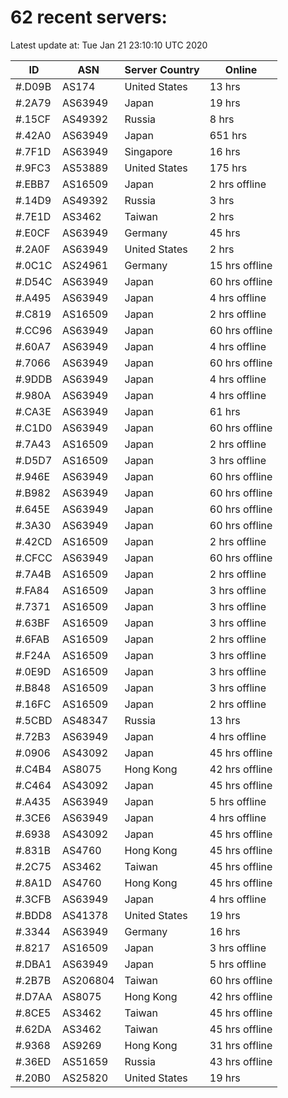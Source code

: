 # 62 recent servers:

Latest update at: Tue Jan 21 23:10:10 UTC 2020

| ID | ASN | Server Country | Online |
| -- | --- | -------------- | ------ |
| #.D09B | AS174 | United States | 13 hrs |
| #.2A79 | AS63949 | Japan | 19 hrs |
| #.15CF | AS49392 | Russia | 8 hrs |
| #.42A0 | AS63949 | Japan | 651 hrs |
| #.7F1D | AS63949 | Singapore | 16 hrs |
| #.9FC3 | AS53889 | United States | 175 hrs |
| #.EBB7 | AS16509 | Japan | 2 hrs offline |
| #.14D9 | AS49392 | Russia | 3 hrs |
| #.7E1D | AS3462 | Taiwan | 2 hrs |
| #.E0CF | AS63949 | Germany | 45 hrs |
| #.2A0F | AS63949 | United States | 2 hrs |
| #.0C1C | AS24961 | Germany | 15 hrs offline |
| #.D54C | AS63949 | Japan | 60 hrs offline |
| #.A495 | AS63949 | Japan | 4 hrs offline |
| #.C819 | AS16509 | Japan | 2 hrs offline |
| #.CC96 | AS63949 | Japan | 60 hrs offline |
| #.60A7 | AS63949 | Japan | 4 hrs offline |
| #.7066 | AS63949 | Japan | 60 hrs offline |
| #.9DDB | AS63949 | Japan | 4 hrs offline |
| #.980A | AS63949 | Japan | 4 hrs offline |
| #.CA3E | AS63949 | Japan | 61 hrs |
| #.C1D0 | AS63949 | Japan | 60 hrs offline |
| #.7A43 | AS16509 | Japan | 2 hrs offline |
| #.D5D7 | AS16509 | Japan | 3 hrs offline |
| #.946E | AS63949 | Japan | 60 hrs offline |
| #.B982 | AS63949 | Japan | 60 hrs offline |
| #.645E | AS63949 | Japan | 60 hrs offline |
| #.3A30 | AS63949 | Japan | 60 hrs offline |
| #.42CD | AS16509 | Japan | 2 hrs offline |
| #.CFCC | AS63949 | Japan | 60 hrs offline |
| #.7A4B | AS16509 | Japan | 2 hrs offline |
| #.FA84 | AS16509 | Japan | 3 hrs offline |
| #.7371 | AS16509 | Japan | 3 hrs offline |
| #.63BF | AS16509 | Japan | 3 hrs offline |
| #.6FAB | AS16509 | Japan | 2 hrs offline |
| #.F24A | AS16509 | Japan | 3 hrs offline |
| #.0E9D | AS16509 | Japan | 3 hrs offline |
| #.B848 | AS16509 | Japan | 3 hrs offline |
| #.16FC | AS16509 | Japan | 2 hrs offline |
| #.5CBD | AS48347 | Russia | 13 hrs |
| #.72B3 | AS63949 | Japan | 4 hrs offline |
| #.0906 | AS43092 | Japan | 45 hrs offline |
| #.C4B4 | AS8075 | Hong Kong | 42 hrs offline |
| #.C464 | AS43092 | Japan | 45 hrs offline |
| #.A435 | AS63949 | Japan | 5 hrs offline |
| #.3CE6 | AS63949 | Japan | 4 hrs offline |
| #.6938 | AS43092 | Japan | 45 hrs offline |
| #.831B | AS4760 | Hong Kong | 45 hrs offline |
| #.2C75 | AS3462 | Taiwan | 45 hrs offline |
| #.8A1D | AS4760 | Hong Kong | 45 hrs offline |
| #.3CFB | AS63949 | Japan | 4 hrs offline |
| #.BDD8 | AS41378 | United States | 19 hrs |
| #.3344 | AS63949 | Germany | 16 hrs |
| #.8217 | AS16509 | Japan | 3 hrs offline |
| #.DBA1 | AS63949 | Japan | 5 hrs offline |
| #.2B7B | AS206804 | Taiwan | 60 hrs offline |
| #.D7AA | AS8075 | Hong Kong | 42 hrs offline |
| #.8CE5 | AS3462 | Taiwan | 45 hrs offline |
| #.62DA | AS3462 | Taiwan | 45 hrs offline |
| #.9368 | AS9269 | Hong Kong | 31 hrs offline |
| #.36ED | AS51659 | Russia | 43 hrs offline |
| #.20B0 | AS25820 | United States | 19 hrs |


